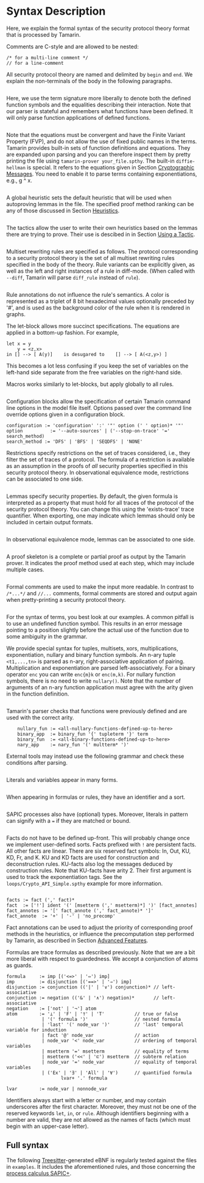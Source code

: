 Syntax Description
==================

Here, we explain the formal syntax of the security protocol theory format that
is processed by Tamarin.

Comments are C-style and are allowed to be nested:

    /* for a multi-line comment */
    // for a line-comment

All security protocol theory are named and delimited by `begin` and `end`.
We explain the non-terminals of the body in the following paragraphs.


~~~~ {.tamarin grammar="grammar/grammar.ebnf" rules="theory,_body_item"}
~~~~

Here, we use the term signature more liberally to denote both the defined
function symbols and the equalities describing their interaction.  Note that
our parser is stateful and remembers what functions have been defined. It will
only parse function applications of defined functions.

~~~~ {.tamarin grammar="grammar/grammar.ebnf" rules="_signature_spec,function,_function_sym,function_pub,function_private,function_destructor,equations,equation"}
~~~~

Note that the equations must be convergent and have the
Finite Variant Property (FVP), and do not allow the use
of fixed public names in the terms. Tamarin provides built-in
sets of function definitions and equations. They are
expanded upon parsing and you can therefore inspect them by pretty printing
the file using `tamarin-prover your_file.spthy`. The built-in `diffie-hellman`
is special. It refers to the equations given in Section [Cryptographic
Messages](004_cryptographic-messages.html#sec:equational-theories). You need to
enable it to parse terms containing exponentiations, e.g.,  g ^ x.

~~~~ {.tamarin grammar="grammar/grammar.ebnf" rules="built_ins,built_in"}
~~~~

A global heuristic sets the default heuristic that will be used when autoproving
lemmas in the file. The specified proof method ranking can be any of those discussed in
Section [Heuristics](010_advanced-features.html#sec:heuristics).

~~~~ {.tamarin grammar="grammar/grammar.ebnf" rules="global_heuristic,_goal_ranking,standard_goal_ranking,oracle_goal_ranking,tactic_goal_ranking,param"}
~~~~

The tactics allow the user to write their own heuristics based on the lemmas there are trying to prove. Their use is descibed in in Section [Using a Tactic](010_advanced-features.html#sec:fact-annotations#subsec:tactic).

~~~~ {.tamarin grammar="grammar/grammar.ebnf" rules="tactic,presort,prio,deprio,standard_goal_ranking,post_ranking,_function,and_function,not_function,function_name"}
~~~~

Multiset rewriting rules are specified as follows. The protocol corresponding
to a security protocol theory is the set of all multiset rewriting rules
specified in the body of the theory. Rule variants can be explicitly given, as
well as the left and right instances of a rule in diff-mode.
(When called with `--diff`, Tamarin will parse `diff_rule` instead of `rule`).

~~~~ {.tamarin grammar="grammar/grammar.ebnf" rules="_rule,rule,diff_rule,simple_rule,variants,modulo,rule_attrs,rule_attr,rule_let_block,rule_let_term,msg_var,msg_var_or_nullary_fun,hexcolor"}
~~~~

Rule annotations do not influence the rule's semantics. A color is represented
as a triplet of 8 bit hexadecimal values optionally
preceded by '#', and is used as the background color of the rule when it is
rendered in graphs.

The let-block allows more succinct specifications. The equations are applied
in a bottom-up fashion. For example,

    let x = y
        y = <z,x>
    in [] --> [ A(y)]    is desugared to    [] --> [ A(<z,y>) ]

This becomes a lot less confusing if you keep the set of variables on the
left-hand side separate from the free variables on the right-hand side.

Macros works similarly to let-blocks, but apply globally to all rules.

~~~~ {.tamarin grammar="grammar/grammar.ebnf" rules="macros,macro,macro_identifier,_non_temporal_var"}
~~~~

Configuration blocks allow the specification of certain Tamarin command line options
in the model file itself. Options passed over the command line override options given
in a configuration block.

    configuration := 'configuration' ':' '"' option (' ' option)* '"'
    option          := '--auto-sources' | ('--stop-on-trace' '=' search_method)
    search_method := 'DFS' | 'BFS' | 'SEQDFS' | 'NONE'

Restrictions specify restrictions on the set of traces considered, i.e., they filter
the set of traces of a protocol. The formula of a restriction is available as an
assumption in the proofs of *all* security properties specified in this
security protocol theory. In observational equivalence mode, restrictions can be associated to one side.

~~~~ {.tamarin grammar="grammar/grammar.ebnf" rules="restriction,restriction_attr"}
~~~~

Lemmas specify security properties. By default, the given formula is
interpreted as a property that must hold for all traces of the protocol of the
security protocol theory. You can change this using the 'exists-trace' trace
quantifier.
When exporting, one may indicate which lemmas should only be included in certain output formats.

~~~~ {.tamarin grammar="grammar/grammar.ebnf" rules="_lemma,lemma,lemma_attrs,lemma_attr,trace_quantifier"}
~~~~

In observational equivalence mode, lemmas can be associated to one side.

~~~~ {.tamarin grammar="grammar/grammar.ebnf" rules="diff_lemma,diff_lemma_attrs,diff_lemma_attr"}
~~~~

A proof skeleton is a complete or partial proof as output by the Tamarin prover.
It indicates the proof method used at each step, which may include multiple cases.

~~~~ {.tamarin grammar="grammar/grammar.ebnf" rules="_proof_skeleton,_proof_methods,proof_method,goal,premise_goal,nod_var,solved,mirrored,by_method,method_skeleton,cases,premise_goal,action_goal,chain_goal,disjunction_split_goal,eq_split_goal,node_var,natural,natural_subscript"}
~~~~

Formal comments are used to make the input more readable. In contrast
to `/*...*/` and `//...` comments, formal comments are stored and output
again when pretty-printing a security protocol theory.

~~~~ {.tamarin grammar="grammar/grammar.ebnf" rules="formal_comment"}
~~~~

For the syntax of terms, you best look at our examples. A common pitfall is to
use an undefined function symbol. This results in an error message pointing to
a position slightly before the actual use of the function due to some
ambiguity in the grammar.

We provide special syntax for tuples, multisets, xors, multiplications,
exponentiation, nullary and binary function symbols. An n-ary tuple
`<t1,...,tn>` is parsed as n-ary, right-associative application of pairing.
Multiplication and exponentiation are parsed left-associatively. For a binary
operator `enc` you can write `enc{m}k` or `enc(m,k)`. For nullary function
symbols, there is no need to write `nullary()`. Note that the number of
arguments of an n-ary function application must agree with the arity given in
the function definition.

~~~~ {.tamarin grammar="grammar/grammar.ebnf" rules="tupleterm,mset_term,nat_term,xor_term,mult_term,exp_term,_term"}
~~~~

Tamarin's parser checks that functions were previously defined and are used with the correct arity.

~~~~
    nullary_fun := <all-nullary-functions-defined-up-to-here>
    binary_app  := binary_fun '{' tupleterm '}' term
    binary_fun  := <all-binary-functions-defined-up-to-here>
    nary_app    := nary_fun '(' multterm* ')'
~~~~

External tools may instead use the following grammar and check these conditions after parsing.

~~~~ {.tamarin grammar="grammar/grammar.ebnf" rules="nulllary_fun,binary_app,binary_fun,nary_app"}
~~~~

Literals and variables appear in many forms.

~~~~ {.tamarin grammar="grammar/grammar.ebnf" rules="_literal,_non_temporal_var"}
~~~~

When appearing in formulas or rules, they have an identifier and a sort.

~~~~ {.tamarin grammar="grammar/grammar.ebnf" rules="fresh_name,_non_temporal_var,pub_var,fresh_var,msg_var_or_nullary_fun,nat_var"}
~~~~

SAPIC processes also have (optional) types. Moreover, literals in pattern can signify with a `=` if they are matched or bound.

~~~~ {.tamarin grammar="grammar/grammar.ebnf" rules="comp_var,_custom_type_var,custom_var"}
~~~~

Facts do not have to be defined up-front. This will probably change once we
implement user-defined sorts. Facts prefixed with `!` are persistent facts.
All other facts are linear. There are six reserved fact symbols: In, Out, KU,
KD, Fr, and K. KU and KD facts are used for construction and deconstruction
rules. KU-facts also log the messages deduced by construction rules. Note that
KU-facts have arity 2. Their first argument is used to track the
exponentiation tags. See the `loops/Crypto_API_Simple.spthy` example for more
information.

~~~~ {.tamarin grammar="grammar/grammar.ebnf" rules="_facts,_fact,fact_annotes,fact_annote"}
~~~~
    facts := fact (',' fact)*
    fact  := ['!'] ident '(' [msetterm (',' msetterm)*] ')' [fact_annotes]
    fact_annotes := '[' fact_annote (',' fact_annote)* ']'
    fact_annote  := '+' | '-' | 'no_precomp'

Fact annotations can be used to adjust the priority of corresponding
proof methods in the heuristics, or influence the precomputation step performed by
Tamarin, as described in
Section [Advanced Features](010_advanced-features.html#sec:fact-annotations).

Formulas are trace formulas as described previously. Note that we are a bit
more liberal with respect to guardedness. We accept a conjunction of atoms as
guards.


    formula     := imp [('<=>' | '⇔') imp]
    imp         := disjunction [('==>' | '⇒') imp]
    disjunction := conjunction (('|' | '∨') conjunction)* // left-associative
    conjunction := negation (('&' | '∧') negation)*       // left-associative
    negation    := ['not' | '¬'] atom
    atom        := '⊥' | 'F' | '⊤' | 'T'           // true or false
                 | '(' formula ')'                 // nested formula
                 | 'last' '(' node_var ')'         // 'last' temporal variable for induction
                 | fact '@' node_var               // action
                 | node_var '<' node_var           // ordering of temporal variables
                 | msetterm '=' msetterm           // equality of terms
                 | msetterm ('<<' | '⊏') msetterm  // subterm relation
                 | node_var '=' node_var           // equality of temporal variables
                 | ('Ex' | '∃' | 'All' | '∀')      // quantified formula
                        lvar+ '.' formula

    lvar        := node_var | nonnode_var

Identifiers always start with a letter or number, and may contain underscores
after the first character. Moreover, they must not be one of the
reserved keywords `let`, `in`, or `rule`. Although identifiers beginning with
a number are valid, they are not allowed as the names of facts (which
must begin with an upper-case letter).

Full syntax
-----------

The following [Treesitter](https://tree-sitter.github.io/tree-sitter/)-generated eBNF is regularly tested against the files in `examples`. It includes the aforementioned rules, and those concerning the [process calculus SAPIC+](006_protocol-specification-processes.html).

~~~~ {.tamarin include="grammar/grammar.ebnf"}
~~~~
